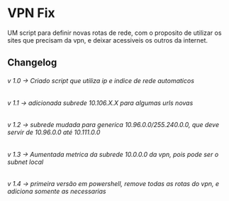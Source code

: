 # VPN Fix 
UM script para definir novas rotas de rede, com o proposito de utilizar os sites que precisam da vpn, e deixar acessiveis os outros da internet.

## Changelog
###### v 1.0 -> Criado script que utiliza ip e indice de rede automaticos
###### v 1.1 -> adicionada subrede 10.106.X.X para algumas urls novas
###### v 1.2 -> subrede mudada para generica 10.96.0.0/255.240.0.0, que deve servir de 10.96.0.0 até 10.111.0.0
###### v 1.3 -> Aumentada metrica da subrede 10.0.0.0 da vpn, pois pode ser o subnet local
###### v 1.4 -> primeira versão em powershell, remove todas as rotas do vpn, e adiciona somente as necessarias
